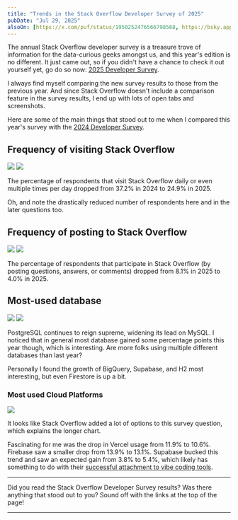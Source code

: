 ```yaml
---
title: "Trends in the Stack Overflow Developer Survey of 2025"
pubDate: "Jul 29, 2025"
alsoOn: [https://x.com/puf/status/1950252476566798568, https://bsky.app/profile/puf.io/post/3lv4o75krfv2b, https://c.im/@puf@c.im/114937785611680308, https://www.threads.com/@frankpuf/post/DMs2G0fMkb9, https://www.linkedin.com/posts/puf_the-2025-stack-overflow-developer-survey-activity-7356018528145068033-pcwp]
---
```


The annual Stack Overflow developer survey is a treasure trove of information for the data-curious geeks amongst us, and this year's edition is no different. It just came out, so if you didn't have a chance to check it out yourself yet, go do so now: [2025 Developer Survey][sods2025].

I always find myself comparing the new survey results to those from the previous year. And since Stack Overflow doesn't include a comparison feature in the survey results, I end up with lots of open tabs and screenshots. 

Here are some of the main things that stood out to me when I compared this year's survey with the [2024 Developer Survey][sods2024].

## Frequency of visiting Stack Overflow

![](https://i.imgur.com/6crNbYf.png)
![](https://i.imgur.com/AILel0M.png)

The percentage of respondents that visit Stack Overflow daily or even multiple times per day dropped from 37.2% in 2024 to 24.9% in 2025.

Oh, and note the drastically reduced number of respondents here and in the later questions too.

## Frequency of posting to Stack Overflow

![](https://i.imgur.com/hMvFnEL.png)
![](https://i.imgur.com/mzNhySu.png)

The percentage of respondents that participate in Stack Overflow (by posting questions, answers, or comments) dropped from 8.1% in 2025 to 4.0% in 2025.

## Most-used database

![](https://i.imgur.com/A3n6iHa.png)
![](https://i.imgur.com/MVqSJTt.png)

PostgreSQL continues to reign supreme, widening its lead on MySQL. I noticed that in general most database gained some percentage points this year though, which is interesting. Are more folks using multiple different databases than last year?

Personally I found the growth of BigQuery, Supabase, and H2 most interesting, but even Firestore is up a bit.

### Most used Cloud Platforms

![](https://i.imgur.com/3ShBXCE.png)

It looks like Stack Overflow added a lot of options to this survey question, which explains the longer chart.

Fascinating for me was the drop in Vercel usage from 11.9% to 10.6%. Firebase saw a smaller drop from 13.9% to 13.1%. Supabase bucked this trend and saw an expected gain from 3.8% to 5.4%, which likely has something to do with their [successful attachment to vibe coding tools](https://puf.io/posts/vibe-coding-growth-effect-on-baas/).

---

Did you read the Stack Overflow Developer Survey results? Was there anything that stood out to you? Sound off with the links at the top of the page!

---

[sods2024]: https://survey.stackoverflow.co/2024/
[sods2025]: https://survey.stackoverflow.co/2025/